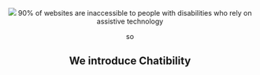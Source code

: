 
<p align="center"> <img src="https://codecamp.ro/wp-content/uploads/2023/03/logo-stand-14.png">
90% of websites are inaccessible to people with disabilities who rely on assistive technology

<p align="center"> so </p>
<h2 align="center"> We introduce Chatibility </h2></p>
<!--

**Here are some ideas to get you started:**

🙋‍♀️ A short introduction - what is your organization all about?
🌈 Contribution guidelines - how can the community get involved?
👩‍💻 Useful resources - where can the community find your docs? Is there anything else the community should know?
🍿 Fun facts - what does your team eat for breakfast?
🧙 Remember, you can do mighty things with the power of [Markdown](https://docs.github.com/github/writing-on-github/getting-started-with-writing-and-formatting-on-github/basic-writing-and-formatting-syntax)
-->
